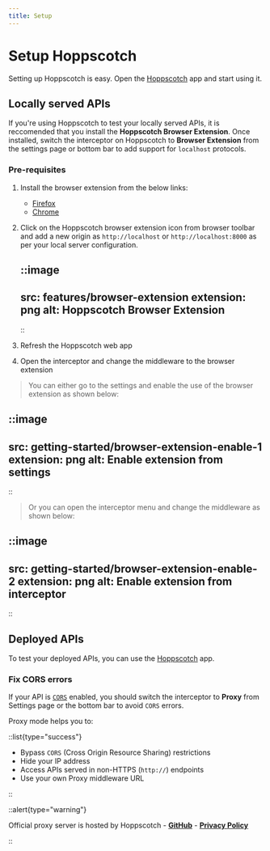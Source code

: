 ```yaml
---
title: Setup
---
```


# Setup Hoppscotch

Setting up Hoppscotch is easy. Open the [Hoppscotch](https://hoppscotch.io) app and start using it.

## Locally served APIs

If you're using Hoppscotch to test your locally served APIs, it is reccomended that you install the **Hoppscotch Browser Extension**. Once installed, switch the interceptor on Hoppscotch to **Browser Extension** from the settings page or bottom bar to add support for `localhost` protocols.

### Pre-requisites

1. Install the browser extension from the below links:

   - [Firefox](https://addons.mozilla.org/en-US/firefox/addon/hoppscotch)
   - [Chrome](https://chrome.google.com/webstore/detail/hoppscotch-browser-extens/amknoiejhlmhancpahfcfcfhllgkpbld?hl=en)

2. Click on the Hoppscotch browser extension icon from browser toolbar and add a new origin as `http://localhost` or `http://localhost:8000` as per your local server configuration.

   ::image
   ---
   src: features/browser-extension
   extension: png
   alt: Hoppscotch Browser Extension
   ---
   ::

3. Refresh the Hoppscotch web app
4. Open the interceptor and change the middleware to the browser extension

> You can either go to the settings and enable the use of the browser extension as shown below:

::image
---
src: getting-started/browser-extension-enable-1
extension: png
alt: Enable extension from settings
---
::

> Or you can open the interceptor menu and change the middleware as shown below:

::image
---
src: getting-started/browser-extension-enable-2
extension: png
alt: Enable extension from interceptor
---
::

## Deployed APIs

To test your deployed APIs, you can use the [Hoppscotch](https://hoppscotch.io) app.

### Fix CORS errors

If your API is [`CORS`](https://developer.mozilla.org/en-US/docs/Web/HTTP/CORS) enabled, you should switch the interceptor to **Proxy** from Settings page or the bottom bar to avoid `CORS` errors.

Proxy mode helps you to:

::list{type="success"}

- Bypass `CORS` (Cross Origin Resource Sharing) restrictions
- Hide your IP address
- Access APIs served in non-HTTPS (`http://`) endpoints
- Use your own Proxy middleware URL

::

::alert{type="warning"}

Official proxy server is hosted by Hoppscotch - **[GitHub](https://github.com/hoppscotch/proxyscotch)** - **[Privacy Policy](/support/privacy)**

::
